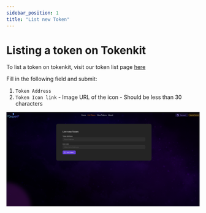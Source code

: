 ```yaml
---
sidebar_position: 1
title: "List new Token"
---
```


# Listing a token on Tokenkit

To list a token on tokenkit, visit our token list page [here](https://tokenkit-gamma.vercel.app/list-token)

Fill in the following field and submit:

1. `Token Address`
2. `Token Icon link` - Image URL of the icon - Should be less than 30 characters

![List Token Form](./assets/listtoken.png)




